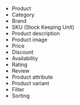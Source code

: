 - Product
- Category
- Brand
- SKU (Stock Keeping Unit)
- Product description
- Product image
- Price
- Discount
- Availability
- Rating
- Review
- Product attribute
- Product variant
- Filter
- Sorting
